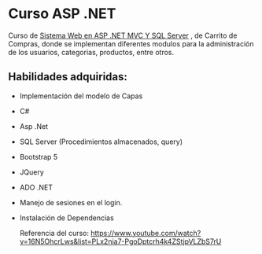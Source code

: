 # Curso ASP .NET
Curso de <a href="https://www.youtube.com/watch?v=16N5OhcrLws&list=PLx2nia7-PgoDptcrh4k4ZStjpVLZbS7rU">Sistema Web en ASP .NET MVC Y SQL Server</a> , de Carrito de Compras, donde se implementan diferentes modulos para la administración de los usuarios, categorias, productos, entre otros. 

## Habilidades adquiridas:
- Implementación del modelo de Capas
- C#
- Asp .Net
- SQL Server (Procedimientos almacenados, query)
- Bootstrap 5
- JQuery
- ADO .NET
- Manejo de sesiones en el login.
- Instalación de Dependencias


  Referencia del curso: https://www.youtube.com/watch?v=16N5OhcrLws&list=PLx2nia7-PgoDptcrh4k4ZStjpVLZbS7rU
